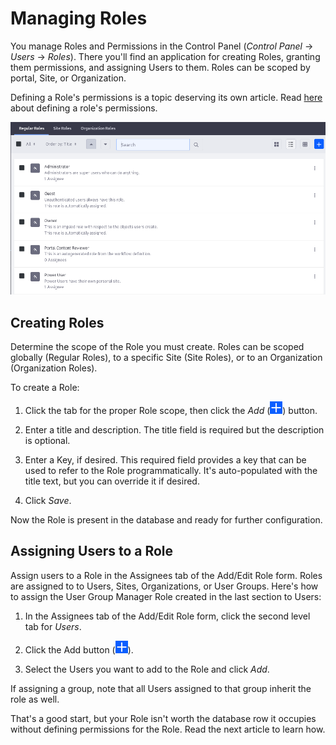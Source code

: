 # Managing Roles [](id=managing-roles)

You manage Roles and Permissions in the Control Panel (*Control Panel* &rarr;
*Users* &rarr; *Roles*). There you'll find an application for creating Roles,
granting them permissions, and assigning Users to them. Roles can be scoped by
portal, Site, or Organization.

Defining a Role's permissions is a topic deserving its own article. Read
[here](/discover/portal/-/knowledge_base/7-1/defining-role-permissions) about
defining a role's permissions.

![Figure 1: The Roles application lets you add and manage roles for the global (Regular), Site, or Organization scope.](../../../images/roles-app.png)

## Creating Roles [](id=creating-roles)

Determine the scope of the Role you must create. Roles can be scoped globally
(Regular Roles), to a specific Site (Site Roles), or to an Organization
(Organization Roles). 

To create a Role:

1.  Click the tab for the proper Role scope, then click the *Add*
    (![Add](../../../images/icon-add.png)) button. 

2.  Enter a title and description. The title field is required but the
    description is optional. 

3.  Enter a Key, if desired. This required field provides a key that can be
    used to refer to the Role programmatically. It's auto-populated with the
    title text, but you can override it if desired.

4.  Click *Save*.

Now the Role is present in the database and ready for further configuration.

## Assigning Users to a Role [](id=assigning-users-to-a-role)

Assign users to a Role in the Assignees tab of the Add/Edit Role
form. Roles are assigned to to Users, Sites, Organizations, or User Groups.
Here's how to assign the User Group Manager Role created in the last section to
Users:

1.  In the Assignees tab of the Add/Edit Role form, click the second level tab
    for *Users*.

2.  Click the Add button (![Add](../../../images/icon-add.png)).

3.  Select the Users you want to add to the Role and click *Add*.

If assigning a group, note that all Users assigned to that group inherit the
role as well. 

That's a good start, but your Role isn't worth the database row it occupies
without defining permissions for the Role. Read the next article to learn
how.
